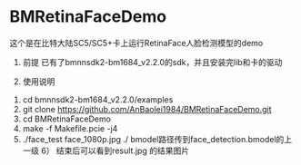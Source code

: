 # BMRetinaFaceDemo
这个是在比特大陆SC5/SC5+卡上运行RetinaFace人脸检测模型的demo

1. 前提
  已有了bmnnsdk2-bm1684_v2.2.0的sdk，并且安装完lib和卡的驱动

2. 使用说明

  1)  cd bmnnsdk2-bm1684_v2.2.0/examples
  2)  git clone https://github.com/AnBaolei1984/BMRetinaFaceDemo.git
  3)  cd BMRetinaFaceDemo
  4)  make -f Makefile.pcie -j4
  5)  ./face_test face_1080p.jpg ./
      bmodel路径传到face_detection.bmodel的上一级
  6） 结束后可以看到result.jpg 的结果图片
 
